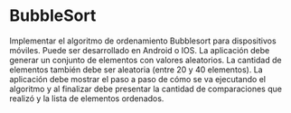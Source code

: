# BubbleSort
Implementar el algoritmo de ordenamiento Bubblesort para dispositivos móviles. Puede ser desarrollado en Android o IOS. La aplicación debe generar un conjunto de elementos con valores aleatorios. La cantidad de elementos también debe ser aleatoria (entre 20 y 40 elementos). La aplicación debe mostrar el paso a paso de cómo se va ejecutando el algoritmo y al finalizar debe presentar la cantidad de comparaciones que realizó y la lista de elementos ordenados.

